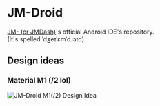 # JM-Droid
[JM- (or JMDash)](https://github.com/maxwastakenyt/jmdash)'s official Android IDE's repository. \
(It's spelled ˈdʒeɪˈɛmˈdɹɔɪd)

## Design ideas
### Material M1 (/2 lol)
![JM-Droid M1(/2) Design Idea](https://github.com/user-attachments/assets/ef1c1e38-5a8c-4f12-ad8f-13a3cf2bc6ce)
